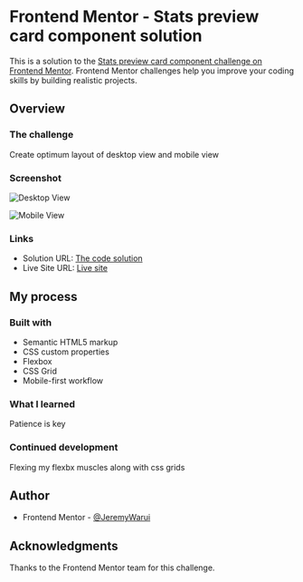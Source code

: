 # Frontend Mentor - Stats preview card component solution

This is a solution to the [Stats preview card component challenge on Frontend Mentor](https://www.frontendmentor.io/challenges/stats-preview-card-component-8JqbgoU62). Frontend Mentor challenges help you improve your coding skills by building realistic projects.

## Overview

### The challenge

Create optimum layout of desktop view and mobile view

### Screenshot

![Desktop View](./screenshots/desktopview.jpg)

![Mobile View](./screenshots/mobileview.jpg)

### Links

- Solution URL: [The code solution](https://your-solution-url.com)
- Live Site URL: [Live site](https://your-live-site-url.com)

## My process

### Built with

- Semantic HTML5 markup
- CSS custom properties
- Flexbox
- CSS Grid
- Mobile-first workflow

### What I learned

Patience is key

### Continued development

Flexing my flexbx muscles along with css grids

## Author

- Frontend Mentor - [@JeremyWarui](https://www.frontendmentor.io/profile/JeremyWarui)

## Acknowledgments

Thanks to the Frontend Mentor team for this challenge.
